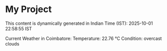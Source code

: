 # My Project

This content is dynamically generated in Indian Time (IST): 2025-10-01 22:58:55 IST


Current Weather in Coimbatore:
Temperature: 22.76 °C
Condition: overcast clouds
